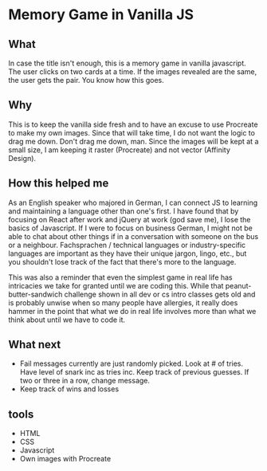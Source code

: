 # Memory Game in Vanilla JS

## What
In case the title isn't enough, this is a memory game in vanilla javascript. The user clicks on two cards at a time. If the images revealed are the same, the user gets the pair. You know how this goes.

## Why
This is to keep the vanilla side fresh and to have an excuse to use Procreate to make my own images. Since that will take time, I do not want the logic to drag me down. Don't drag me down, man. Since the images will be kept at a small size, I am keeping it raster (Procreate) and not vector (Affinity Design).

## How this helped me
As an English speaker who majored in German, I can connect JS to learning and maintaining a language other than one's first. I have found that by focusing on React after work and jQuery at work (god save me), I lose the basics of Javascript. If I were to focus on business German, I might not be able to chat about other things if in a conversation with someone on the bus or a neighbour. Fachsprachen / technical languages or industry-specific languages are important as they have their unique jargon, lingo, etc., but you shouldn't lose track of the fact that there's more to the language. 

This was also a reminder that even the simplest game in real life has intricacies we take for granted until we are coding this. While that peanut-butter-sandwich challenge shown in all dev or cs intro classes gets old and is probably unwise when so many people have allergies, it really does hammer in the point that what we do in real life involves more than what we think about until we have to code it.

## What next
* Fail messages currently are just randomly picked. Look at # of tries. Have level of snark inc as tries inc. 
Keep track of previous guesses. If two or three in a row, change message.
* Keep track of wins and losses

## tools
* HTML
* CSS
* Javascript
* Own images with Procreate
